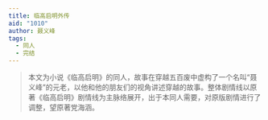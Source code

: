 ```yaml
---
title: 临高启明外传
aid: "1010"
author: 聂义峰
tags:
  - 同人
  - 完结
---
```


> 本文为小说《临高启明》的同人，故事在穿越五百废中虚构了一个名叫“聂义峰”的元老，以他和他的朋友们的视角讲述穿越的故事。整体剧情线以原著《临高启明》剧情线为主脉络展开，出于本同人需要，对原版剧情进行了调整，望原著党海涵。
